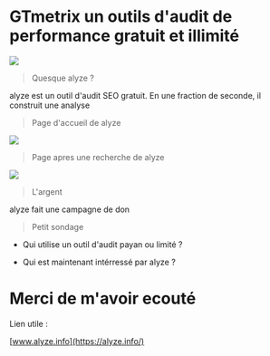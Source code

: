 # GTmetrix un outils d'audit de performance gratuit et illimité

![](https://pbs.twimg.com/profile_images/788502229762224129/sU8mSC8o.jpg)

> Quesque alyze ?

alyze est un outil d'audit SEO gratuit. En une fraction de seconde, il construit une analyse

> Page d'accueil de alyze

![](https://i0.wp.com/digitiz.fr/wp-content/uploads/2017/02/outil-seo-alyze.jpg)

> Page apres une recherche de alyze

![](https://alyze.info/img/doc/titre-alyze-aper%C3%A7u-snippet-google.png)

> L'argent

alyze fait une campagne de don

> Petit sondage

- Qui utilise un outil d'audit payan ou limité ?

- Qui est maintenant intérressé par alyze ?

# Merci de m'avoir ecouté

Lien utile :

[www.alyze.info](https://alyze.info/)
